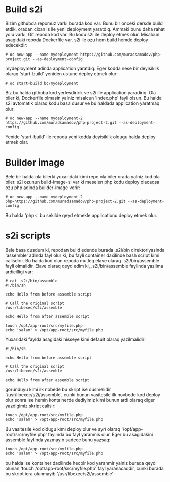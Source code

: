# Build s2i
Bizim githubda repomuz varki burada kod var. Bunu bir onceki dersde build etdik, oradan cixan is ile yeni deployment yaratdiq. Ammaki bunu daha rahat yolu varki, Git repoda kod var. Bu kodu s2i ile deploy etmek olur. Misalcun asagidaki repoda Dockerfile var. s2i ile ozu hem build hemde deploy edecekdir:
```
# oc new-app --name mydeployment https://github.com/muradsamadov/php-project.git --as-deployment-config
```
mydeployment adinda application yaratdiq. Eger kodda nese bir deyisiklik olaraq 'start-build' yeniden ustune deploy etmek olur:
```
# oc start-build bc/mydeployment
```
Biz bu halda githuba kod yerlesdiririk ve s2i ile application yaradiriq.
Ola biler ki, Dockerfile olmasin yalniz misalcun 'index.php' fayli olsun. Bu halda s2i avtomatik olaraq kodu basa dusur ve bu haldada application yaratmaq olur:
```
# oc new-app --name mydeployment-2 https://github.com/muradsamadov/php-project-2.git --as-deployment-config
```
Yenide 'start-build' ile repoda yeni kodda deyisiklik oldugu halda deploy etmek olar.

# Builder image 
Bele bir halda ola bilerki yuxaridaki kimi repo ola biler orada yalniz kod ola biler. s2i ozunun build-image-si var ki meselen php kodu deploy olacaqsa ozu php adinda builder-image verir:
```
# oc new-app --name mydeployment-2 php~https://github.com/muradsamadov/php-project-2.git --as-deployment-config
```
Bu halda 'php~' bu sekilde qeyd etmekle applicationu deploy etmek olur.

# s2i scripts
Bele basa dusdum ki, repodan build edende burada .s2i/bin direktoriyasinda 'assemble' adinda fayl olur ki, bu fayli container daxilinde bash script kimi calisdirir. Bu halda kod olan repoda mutleq elave olaraq .s2i/bin/assemble fayli olmalidir.
Elave olaraq qeyd edim ki, .s2i/bin/assemble faylinda yazilma ardicilligi var:
```
# cat .s2i/bin/assemble
#!/bin/sh

echo Hello from before assemble script 

# Call the original script
/usr/libexec/s2i/assemble

echo Hello from after assemble script

touch /opt/app-root/src/myfile.php
echo 'salam' > /opt/app-root/src/myfile.php
```
Yuxaridaki faylda asagidaki hisseye kimi default olaraq yazilmalidir:
```
#!/bin/sh

echo Hello from before assemble script 

# Call the original script
/usr/libexec/s2i/assemble

echo Hello from after assemble script
```
gorunduyu kimi ilk nobede bu skript ise dusmelidir '/usr/libexec/s2i/assemble', cunki bunun vasitesile ilk novbede kod deploy olur sonra ise hemin kontainerde dediyimiz kimi bunun ardi olaraq diger yazdigimiz skript calisir:
```
touch /opt/app-root/src/myfile.php
echo 'salam' > /opt/app-root/src/myfile.php
```
Bu vasitesile kod oldugu kimi deploy olur ve ayri olaraq '/opt/app-root/src/myfile.php' faylinda bu fayl yaranmis olur.
Eger bu asagidakini assemble faylinda yazmayib sadece bunu yazsaq:
```
touch /opt/app-root/src/myfile.php
echo 'salam' > /opt/app-root/src/myfile.php
```
bu halda ise kontainer daxilinde hecbir kod yaranmir yalniz burada qeyd olunan 'touch /opt/app-root/src/myfile.php' fayl yaranacaqdir, cunki burada bu skript icra olunmayib '/usr/libexec/s2i/assemble'